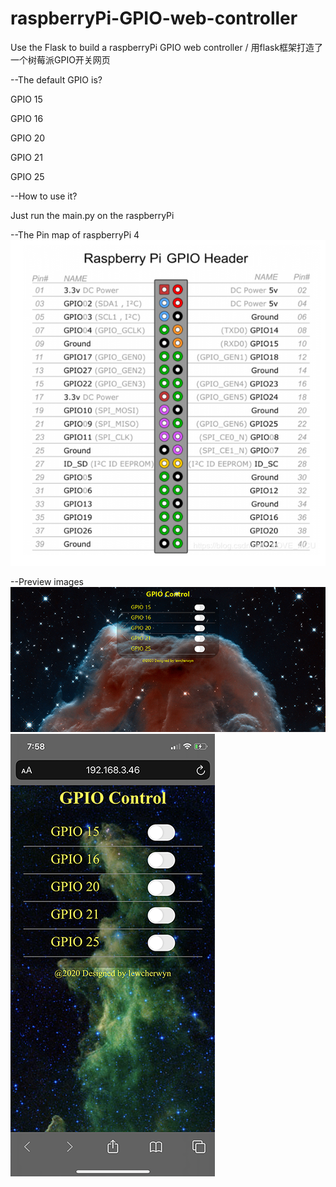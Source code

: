 # raspberryPi-GPIO-web-controller
Use the Flask to build a raspberryPi GPIO web controller / 用flask框架打造了一个树莓派GPIO开关网页

--The default GPIO is?

GPIO 15

GPIO 16

GPIO 20

GPIO 21

GPIO 25


--How to use it?

Just run the main.py on the raspberryPi

--The Pin map of raspberryPi 4
![image](https://github.com/lewcherwyn/raspberryPi-GPIO-web-controller/blob/master/PinMap.png)

--Preview images
![image](https://github.com/lewcherwyn/raspberryPi-GPIO-web-controller/blob/master/PC_preview.png)
![image](https://github.com/lewcherwyn/raspberryPi-GPIO-web-controller/blob/master/mobile_preview.PNG)

